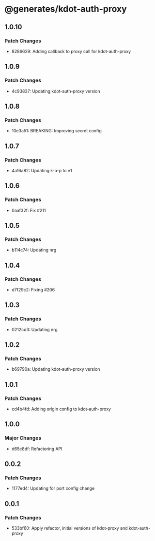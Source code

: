 # @generates/kdot-auth-proxy

## 1.0.10

### Patch Changes

- 8286629: Adding callback to proxy call for kdot-auth-proxy

## 1.0.9

### Patch Changes

- 4c93837: Updating kdot-auth-proxy version

## 1.0.8

### Patch Changes

- 10e3a51: BREAKING: Improving secret config

## 1.0.7

### Patch Changes

- 4a16a82: Updating k-a-p to v1

## 1.0.6

### Patch Changes

- 0aaf32f: Fix #211

## 1.0.5

### Patch Changes

- b114c74: Updating nrg

## 1.0.4

### Patch Changes

- d7f29c2: Fixing #206

## 1.0.3

### Patch Changes

- 0212cd3: Updating nrg

## 1.0.2

### Patch Changes

- b69790a: Updating kdot-auth-proxy version

## 1.0.1

### Patch Changes

- cd4b4fd: Adding origin config to kdot-auth-proxy

## 1.0.0

### Major Changes

- d65c8df: Refactoring API

## 0.0.2

### Patch Changes

- 1177ed4: Updating for port config change

## 0.0.1

### Patch Changes

- 533bf60: Apply refactor, initial versions of kdot-proxy and kdot-auth-proxy
